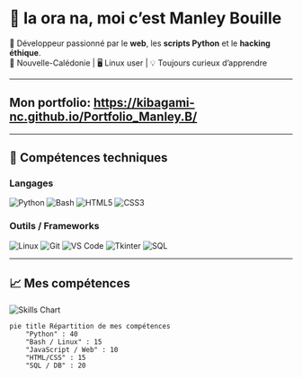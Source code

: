 # 👋 Ia ora na, moi c’est Manley Bouille

🎯 Développeur passionné par le **web**, les **scripts Python** et le **hacking éthique**.  
📍 Nouvelle-Calédonie | 🖥️ Linux user | 💡 Toujours curieux d’apprendre

---

## Mon portfolio: https://kibagami-nc.github.io/Portfolio_Manley.B/

---

## 🚀 Compétences techniques

### Langages
![Python](https://img.shields.io/badge/Python-3776AB?style=for-the-badge&logo=python&logoColor=white)
![Bash](https://img.shields.io/badge/Bash-4EAA25?style=for-the-badge&logo=gnu-bash&logoColor=white)
![HTML5](https://img.shields.io/badge/HTML5-E34F26?style=for-the-badge&logo=html5&logoColor=white)
![CSS3](https://img.shields.io/badge/CSS3-1572B6?style=for-the-badge&logo=css3&logoColor=white)

### Outils / Frameworks
![Linux](https://img.shields.io/badge/Linux-FCC624?style=for-the-badge&logo=linux&logoColor=black)
![Git](https://img.shields.io/badge/Git-F05032?style=for-the-badge&logo=git&logoColor=white)
![VS Code](https://img.shields.io/badge/VS_Code-007ACC?style=for-the-badge&logo=visual-studio-code&logoColor=white)
![Tkinter](https://img.shields.io/badge/Tkinter-FF69B4?style=for-the-badge&logo=python&logoColor=white)
![SQL](https://img.shields.io/badge/SQL-4479A1?style=for-the-badge&logo=mysql&logoColor=white)

---

## 📈 Mes compétences

![Skills Chart](https://skillicons.dev/icons?i=python,bash,html,css,linux,git,vscode,sqlite)

```mermaid
pie title Répartition de mes compétences
    "Python" : 40
    "Bash / Linux" : 15
    "JavaScript / Web" : 10
    "HTML/CSS" : 15
    "SQL / DB" : 20
